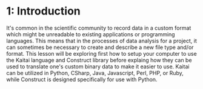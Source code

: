 # 1: Introduction

It's common in the scientific community to record data in a custom format which might be unreadable to existing applications or programming languages. This means that in the processes of data analysis for a project, it can sometimes be necessary to create and describe a new file type and/or format. This lesson will be exploring first how to setup your computer to use the Kaitai language and Construct library before explaing how they can be used to translate one's custom binary data to make it easier to use. Kaitai can be utilized in Python, CSharp, Java, Javascript, Perl, PHP, or Ruby, while Construct is designed specifically for use with Python.  